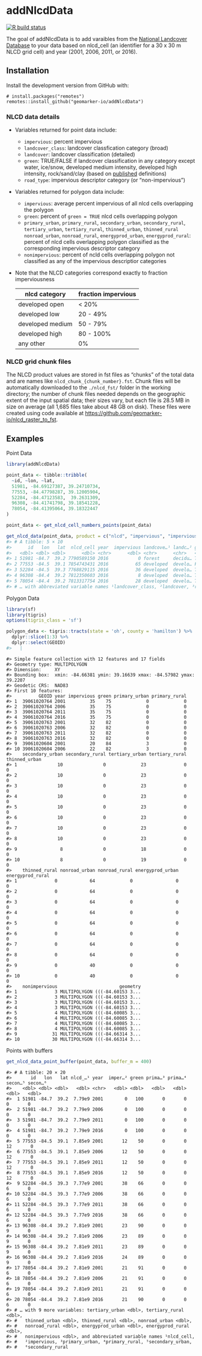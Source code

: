 
<!-- README.md is generated from README.Rmd. Please edit that file -->

# addNlcdData

<!-- badges: start -->

[![R build
status](https://github.com/geomarker-io/addNlcdData/workflows/R-CMD-check/badge.svg)](https://github.com/geomarker-io/addNlcdData/actions)
<!-- badges: end -->

The goal of addNlcdData is to add varaibles from the [National Landcover
Database](https://www.mrlc.gov/) to your data based on nlcd_cell (an
identifier for a 30 x 30 m NLCD grid cell) and year (2001, 2006, 2011,
or 2016).

## Installation

Install the development version from GitHub with:

    # install.packages("remotes")
    remotes::install_github("geomarker-io/addNlcdData")

### NLCD data details

- Variables returned for point data include:

  - `impervious`: percent impervious
  - `landcover_class`: landcover classfication category (broad)
  - `landcover`: landcover classification (detailed)
  - `green`: TRUE/FALSE if landcover classification in any category
    except water, ice/snow, developed medium intensity, developed high
    intensity, rock/sand/clay (based on
    [published](https://doi.org/10.1016/j.ufug.2016.10.013) definitions)
  - `road_type`: impervious descriptor category (or “non-impervious”)

- Variables returned for polygon data include:

  - `impervious`: average percent impervious of all nlcd cells
    overlapping the polygon
  - `green`: percent of `green = TRUE` nlcd cells overlapping polygon
  - `primary_urban`, `primary_rural`, `secondary_urban`,
    `secondary_rural`, `tertiary_urban`, `tertiary_rural`,
    `thinned_urban`, `thinned_rural` `nonroad_urban`, `nonroad_rural`,
    `energyprod_urban`, `energyprod_rural`: percent of nlcd cells
    overlapping polygon classified as the corresponding impervious
    descriptor category
  - `nonimpervious`: percent of ncld cells overlapping polygon not
    classified as any of the impervious descriptior categories

- Note that the NLCD categories correspond exactly to fraction
  imperviousness

  | nlcd category    | fraction impervious |
  |------------------|---------------------|
  | developed open   | \< 20%              |
  | developed low    | 20 - 49%            |
  | developed medium | 50 - 79%            |
  | developed high   | 80 - 100%           |
  | any other        | 0%                  |

### NLCD grid chunk files

The NLCD product values are stored in fst files as “chunks” of the total
data and are names like `nlcd_chunk_{chunk_number}.fst`. Chunk files
will be automatically downloaded to the `./nlcd_fst/` folder in the
working directory; the number of chunk files needed depends on the
geographic extent of the input spatial data; their sizes vary, but each
file is 28.5 MB in size on average (all 1,685 files take about 48 GB on
disk). These files were created using code available at
<https://github.com/geomarker-io/nlcd_raster_to_fst>.

## Examples

Point Data

``` r
library(addNlcdData)

point_data <- tibble::tribble(
  ~id, ~lon, ~lat,
  51981, -84.69127387, 39.24710734,
  77553, -84.47798287, 39.12005904,
  52284, -84.47123583,  39.2631309,
  96308, -84.41741798, 39.18541228,
  78054, -84.41395064, 39.18322447
)

point_data <- get_nlcd_cell_numbers_points(point_data)

get_nlcd_data(point_data, product = c("nlcd", "impervious", "imperviousdescriptor"), year = 2016)
#> # A tibble: 5 × 10
#>      id   lon   lat  nlcd_cell year  impervious landcove…¹ landc…² green road_…³
#>   <dbl> <dbl> <dbl>      <dbl> <chr>      <dbl> <chr>      <chr>   <lgl> <chr>  
#> 1 51981 -84.7  39.2 7790589150 2016           0 forest     decidu… TRUE  non-im…
#> 2 77553 -84.5  39.1 7854743431 2016          65 developed  develo… FALSE nonroa…
#> 3 52284 -84.5  39.3 7768829115 2016          36 developed  develo… TRUE  nonroa…
#> 4 96308 -84.4  39.2 7812350603 2016           8 developed  develo… TRUE  tertia…
#> 5 78054 -84.4  39.2 7813317754 2016          28 developed  develo… TRUE  nonroa…
#> # … with abbreviated variable names ¹​landcover_class, ²​landcover, ³​road_type
```

Polygon Data

``` r
library(sf)
library(tigris)
options(tigris_class = 'sf')
```

``` r
polygon_data <- tigris::tracts(state = 'oh', county = 'hamilton') %>% 
  dplyr::slice(1:3) %>% 
  dplyr::select(GEOID)
#>   |                                                                              |                                                                      |   0%  |                                                                              |                                                                      |   1%  |                                                                              |=                                                                     |   1%  |                                                                              |=                                                                     |   2%  |                                                                              |==                                                                    |   2%  |                                                                              |==                                                                    |   3%  |                                                                              |===                                                                   |   4%  |                                                                              |===                                                                   |   5%  |                                                                              |====                                                                  |   5%  |                                                                              |====                                                                  |   6%  |                                                                              |=====                                                                 |   7%  |                                                                              |=====                                                                 |   8%  |                                                                              |======                                                                |   8%  |                                                                              |======                                                                |   9%  |                                                                              |=======                                                               |  10%  |                                                                              |=======                                                               |  11%  |                                                                              |========                                                              |  11%  |                                                                              |========                                                              |  12%  |                                                                              |=========                                                             |  12%  |                                                                              |=========                                                             |  13%  |                                                                              |==========                                                            |  14%  |                                                                              |==========                                                            |  15%  |                                                                              |===========                                                           |  15%  |                                                                              |===========                                                           |  16%  |                                                                              |============                                                          |  17%  |                                                                              |============                                                          |  18%  |                                                                              |=============                                                         |  18%  |                                                                              |=============                                                         |  19%  |                                                                              |==============                                                        |  19%  |                                                                              |==============                                                        |  20%  |                                                                              |==============                                                        |  21%  |                                                                              |===============                                                       |  21%  |                                                                              |===============                                                       |  22%  |                                                                              |================                                                      |  22%  |                                                                              |================                                                      |  23%  |                                                                              |=================                                                     |  24%  |                                                                              |=================                                                     |  25%  |                                                                              |==================                                                    |  25%  |                                                                              |==================                                                    |  26%  |                                                                              |===================                                                   |  27%  |                                                                              |===================                                                   |  28%  |                                                                              |====================                                                  |  28%  |                                                                              |====================                                                  |  29%  |                                                                              |=====================                                                 |  30%  |                                                                              |======================                                                |  31%  |                                                                              |======================                                                |  32%  |                                                                              |=======================                                               |  32%  |                                                                              |=======================                                               |  33%  |                                                                              |========================                                              |  34%  |                                                                              |========================                                              |  35%  |                                                                              |=========================                                             |  35%  |                                                                              |=========================                                             |  36%  |                                                                              |==========================                                            |  36%  |                                                                              |==========================                                            |  37%  |                                                                              |==========================                                            |  38%  |                                                                              |===========================                                           |  38%  |                                                                              |===========================                                           |  39%  |                                                                              |============================                                          |  39%  |                                                                              |============================                                          |  40%  |                                                                              |=============================                                         |  41%  |                                                                              |=============================                                         |  42%  |                                                                              |==============================                                        |  42%  |                                                                              |==============================                                        |  43%  |                                                                              |===============================                                       |  44%  |                                                                              |================================                                      |  45%  |                                                                              |================================                                      |  46%  |                                                                              |=================================                                     |  46%  |                                                                              |=================================                                     |  47%  |                                                                              |=================================                                     |  48%  |                                                                              |==================================                                    |  48%  |                                                                              |==================================                                    |  49%  |                                                                              |===================================                                   |  50%  |                                                                              |===================================                                   |  51%  |                                                                              |====================================                                  |  51%  |                                                                              |====================================                                  |  52%  |                                                                              |=====================================                                 |  52%  |                                                                              |=====================================                                 |  53%  |                                                                              |=====================================                                 |  54%  |                                                                              |======================================                                |  54%  |                                                                              |======================================                                |  55%  |                                                                              |=======================================                               |  55%  |                                                                              |=======================================                               |  56%  |                                                                              |========================================                              |  56%  |                                                                              |========================================                              |  57%  |                                                                              |========================================                              |  58%  |                                                                              |=========================================                             |  58%  |                                                                              |=========================================                             |  59%  |                                                                              |==========================================                            |  60%  |                                                                              |==========================================                            |  61%  |                                                                              |===========================================                           |  61%  |                                                                              |===========================================                           |  62%  |                                                                              |============================================                          |  62%  |                                                                              |============================================                          |  63%  |                                                                              |=============================================                         |  64%  |                                                                              |==============================================                        |  65%  |                                                                              |==============================================                        |  66%  |                                                                              |===============================================                       |  66%  |                                                                              |===============================================                       |  67%  |                                                                              |===============================================                       |  68%  |                                                                              |================================================                      |  68%  |                                                                              |================================================                      |  69%  |                                                                              |=================================================                     |  70%  |                                                                              |=================================================                     |  71%  |                                                                              |==================================================                    |  71%  |                                                                              |==================================================                    |  72%  |                                                                              |===================================================                   |  72%  |                                                                              |===================================================                   |  73%  |                                                                              |====================================================                  |  74%  |                                                                              |====================================================                  |  75%  |                                                                              |=====================================================                 |  76%  |                                                                              |======================================================                |  77%  |                                                                              |======================================================                |  78%  |                                                                              |=======================================================               |  78%  |                                                                              |=======================================================               |  79%  |                                                                              |========================================================              |  79%  |                                                                              |========================================================              |  80%  |                                                                              |=========================================================             |  81%  |                                                                              |=========================================================             |  82%  |                                                                              |==========================================================            |  82%  |                                                                              |==========================================================            |  83%  |                                                                              |==========================================================            |  84%  |                                                                              |===========================================================           |  84%  |                                                                              |===========================================================           |  85%  |                                                                              |============================================================          |  85%  |                                                                              |============================================================          |  86%  |                                                                              |=============================================================         |  87%  |                                                                              |==============================================================        |  88%  |                                                                              |==============================================================        |  89%  |                                                                              |===============================================================       |  90%  |                                                                              |===============================================================       |  91%  |                                                                              |================================================================      |  91%  |                                                                              |================================================================      |  92%  |                                                                              |=================================================================     |  92%  |                                                                              |=================================================================     |  93%  |                                                                              |==================================================================    |  94%  |                                                                              |==================================================================    |  95%  |                                                                              |===================================================================   |  95%  |                                                                              |===================================================================   |  96%  |                                                                              |====================================================================  |  97%  |                                                                              |===================================================================== |  98%  |                                                                              |===================================================================== |  99%  |                                                                              |======================================================================|  99%  |                                                                              |======================================================================| 100%
```

    #> Simple feature collection with 12 features and 17 fields
    #> Geometry type: MULTIPOLYGON
    #> Dimension:     XY
    #> Bounding box:  xmin: -84.66381 ymin: 39.16639 xmax: -84.57982 ymax: 39.2207
    #> Geodetic CRS:  NAD83
    #> First 10 features:
    #>          GEOID year impervious green primary_urban primary_rural
    #> 1  39061020764 2001         35    75             0             0
    #> 2  39061020764 2006         35    75             0             0
    #> 3  39061020764 2011         35    75             0             0
    #> 4  39061020764 2016         35    75             0             0
    #> 5  39061020763 2001         32    82             0             0
    #> 6  39061020763 2006         32    82             0             0
    #> 7  39061020763 2011         32    82             0             0
    #> 8  39061020763 2016         32    82             0             0
    #> 9  39061020604 2001         20    84             3             0
    #> 10 39061020604 2006         22    82             3             0
    #>    secondary_urban secondary_rural tertiary_urban tertiary_rural thinned_urban
    #> 1               10               0             23              0             0
    #> 2               10               0             23              0             0
    #> 3               10               0             23              0             0
    #> 4               10               0             23              0             0
    #> 5               10               0             23              0             0
    #> 6               10               0             23              0             0
    #> 7               10               0             23              0             0
    #> 8               10               0             23              0             0
    #> 9                8               0             18              0             0
    #> 10               8               0             19              0             0
    #>    thinned_rural nonroad_urban nonroad_rural energyprod_urban energyprod_rural
    #> 1              0            64             0                0                0
    #> 2              0            64             0                0                0
    #> 3              0            64             0                0                0
    #> 4              0            64             0                0                0
    #> 5              0            64             0                0                0
    #> 6              0            64             0                0                0
    #> 7              0            64             0                0                0
    #> 8              0            64             0                0                0
    #> 9              0            40             0                0                0
    #> 10             0            40             0                0                0
    #>    nonimpervious                       geometry
    #> 1              3 MULTIPOLYGON (((-84.60153 3...
    #> 2              3 MULTIPOLYGON (((-84.60153 3...
    #> 3              3 MULTIPOLYGON (((-84.60153 3...
    #> 4              3 MULTIPOLYGON (((-84.60153 3...
    #> 5              4 MULTIPOLYGON (((-84.60085 3...
    #> 6              4 MULTIPOLYGON (((-84.60085 3...
    #> 7              4 MULTIPOLYGON (((-84.60085 3...
    #> 8              4 MULTIPOLYGON (((-84.60085 3...
    #> 9             31 MULTIPOLYGON (((-84.66314 3...
    #> 10            30 MULTIPOLYGON (((-84.66314 3...

Points with buffers

``` r
get_nlcd_data_point_buffer(point_data, buffer_m = 400)
```

    #> # A tibble: 20 × 20
    #>       id   lon   lat nlcd_…¹ year  imper…² green prima…³ prima…⁴ secon…⁵ secon…⁶
    #>    <dbl> <dbl> <dbl>   <dbl> <chr>   <dbl> <dbl>   <dbl>   <dbl>   <dbl>   <dbl>
    #>  1 51981 -84.7  39.2  7.79e9 2001        0   100       0       0       0       0
    #>  2 51981 -84.7  39.2  7.79e9 2006        0   100       0       0       0       0
    #>  3 51981 -84.7  39.2  7.79e9 2011        0   100       0       0       0       0
    #>  4 51981 -84.7  39.2  7.79e9 2016        0   100       0       0       0       0
    #>  5 77553 -84.5  39.1  7.85e9 2001       12    50       0       0      12       0
    #>  6 77553 -84.5  39.1  7.85e9 2006       12    50       0       0      12       0
    #>  7 77553 -84.5  39.1  7.85e9 2011       12    50       0       0      12       0
    #>  8 77553 -84.5  39.1  7.85e9 2016       12    50       0       0      12       0
    #>  9 52284 -84.5  39.3  7.77e9 2001       38    66       0       0       6       0
    #> 10 52284 -84.5  39.3  7.77e9 2006       38    66       0       0       6       0
    #> 11 52284 -84.5  39.3  7.77e9 2011       38    66       0       0       6       0
    #> 12 52284 -84.5  39.3  7.77e9 2016       38    66       0       0       6       0
    #> 13 96308 -84.4  39.2  7.81e9 2001       23    90       0       0       9       0
    #> 14 96308 -84.4  39.2  7.81e9 2006       23    89       0       0       9       0
    #> 15 96308 -84.4  39.2  7.81e9 2011       23    89       0       0       9       0
    #> 16 96308 -84.4  39.2  7.81e9 2016       24    89       0       0       9       0
    #> 17 78054 -84.4  39.2  7.81e9 2001       21    91       0       0       6       0
    #> 18 78054 -84.4  39.2  7.81e9 2006       21    91       0       0       6       0
    #> 19 78054 -84.4  39.2  7.81e9 2011       21    91       0       0       6       0
    #> 20 78054 -84.4  39.2  7.81e9 2016       21    90       0       0       6       0
    #> # … with 9 more variables: tertiary_urban <dbl>, tertiary_rural <dbl>,
    #> #   thinned_urban <dbl>, thinned_rural <dbl>, nonroad_urban <dbl>,
    #> #   nonroad_rural <dbl>, energyprod_urban <dbl>, energyprod_rural <dbl>,
    #> #   nonimpervious <dbl>, and abbreviated variable names ¹​nlcd_cell,
    #> #   ²​impervious, ³​primary_urban, ⁴​primary_rural, ⁵​secondary_urban,
    #> #   ⁶​secondary_rural
